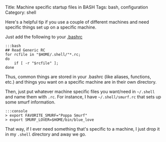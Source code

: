 Title: Machine specific startup files in BASH
Tags: bash, configuration
Category: shell

Here's a helpful tip if you use a couple of different machines and need
specific things set up on a specific machine.

Just add the following to your
[.bashrc](http://en.wikipedia.org/wiki/Bash)

    :::bash
    ## Read Generic RC                                                                            
    for rcfile in "$HOME/.shell/"*.rc;
    do                        
        if [ -r "$rcfile" ]; 
    done

Thus, common things are stored in your .bashrc (like aliases, functions,
etc.) and things you want on a specific machine are in their own
directory.

Then, just put whatever machine specific files you want/need in `~/.shell` and
name them with `.rc`. For instance, I have `~/.shell/smurf.rc` that sets up
some smurf information.

    :::console
    > export FAVORITE_SMURF="Poppa Smurf"
    > export SMURF_LOVER=$HOME/bin/blue_love  

That way, if I ever need something that's specific to a machine, I just
drop it in my `.shell` directory and away we go.

